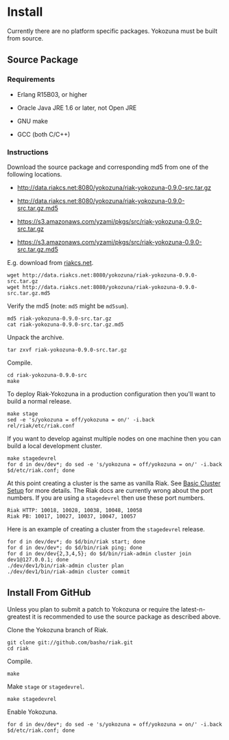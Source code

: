 Install
=======

Currently there are no platform specific packages.  Yokozuna must be
built from source.

Source Package
--------------

### Requirements ###

* Erlang R15B03, or higher

* Oracle Java JRE 1.6 or later, not Open JRE

* GNU make

* GCC (both C/C++)

### Instructions ###

Download the source package and corresponding md5 from one of the
following locations.

* http://data.riakcs.net:8080/yokozuna/riak-yokozuna-0.9.0-src.tar.gz

* http://data.riakcs.net:8080/yokozuna/riak-yokozuna-0.9.0-src.tar.gz.md5

* https://s3.amazonaws.com/yzami/pkgs/src/riak-yokozuna-0.9.0-src.tar.gz

* https://s3.amazonaws.com/yzami/pkgs/src/riak-yokozuna-0.9.0-src.tar.gz.md5

E.g. download from [riakcs.net][rcs].

	wget http://data.riakcs.net:8080/yokozuna/riak-yokozuna-0.9.0-src.tar.gz
	wget http://data.riakcs.net:8080/yokozuna/riak-yokozuna-0.9.0-src.tar.gz.md5

Verify the md5 (note: `md5` might be `md5sum`).

	md5 riak-yokozuna-0.9.0-src.tar.gz
	cat riak-yokozuna-0.9.0-src.tar.gz.md5

Unpack the archive.

    tar zxvf riak-yokozuna-0.9.0-src.tar.gz

Compile.

	cd riak-yokozuna-0.9.0-src
	make

To deploy Riak-Yokozuna in a production configuration then you'll want
to build a normal release.

	make stage
	sed -e 's/yokozuna = off/yokozuna = on/' -i.back rel/riak/etc/riak.conf

If you want to develop against multiple nodes on one machine then you
can build a local development cluster.

	make stagedevrel
    for d in dev/dev*; do sed -e 's/yokozuna = off/yokozuna = on/' -i.back $d/etc/riak.conf; done

At this point creating a cluster is the same as vanilla Riak.  See
[Basic Cluster Setup][bcs] for more details.  The Riak docs are
currently wrong about the port numbers.  If you are using a
`stagedevrel` then use these port numbers.

    Riak HTTP: 10018, 10028, 10038, 10048, 10058
	Riak PB: 10017, 10027, 10037, 10047, 10057

Here is an example of creating a cluster from the `stagedevrel`
release.

    for d in dev/dev*; do $d/bin/riak start; done
	for d in dev/dev*; do $d/bin/riak ping; done
    for d in dev/dev{2,3,4,5}; do $d/bin/riak-admin cluster join dev1@127.0.0.1; done
	./dev/dev1/bin/riak-admin cluster plan
	./dev/dev1/bin/riak-admin cluster commit


[bcs]: http://docs.basho.com/riak/latest/cookbooks/Basic-Cluster-Setup/

[rcs]: https://www.riakcs.net/

Install From GitHub
-----------------

Unless you plan to submit a patch to Yokozuna or require the
latest-n-greatest it is recommended to use the source package as
described above.

Clone the Yokozuna branch of Riak.

    git clone git://github.com/basho/riak.git
    cd riak

Compile.

	make

Make `stage` or `stagedevrel`.

	make stagedevrel

Enable Yokozuna.

	for d in dev/dev*; do sed -e 's/yokozuna = off/yokozuna = on/' -i.back $d/etc/riak.conf; done
